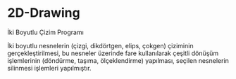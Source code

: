 # 2D-Drawing
İki Boyutlu Çizim Programı

İki boyutlu nesnelerin (çizgi, dikdörtgen, elips, çokgen) çiziminin gerçekleştirilmesi, 
bu nesneler üzerinde fare kullanılarak çeşitli dönüşüm işlemlerinin (döndürme, taşıma, ölçeklendirme) yapılması,
seçilen nesnelerin silinmesi
işlemleri yapılmıştır.
